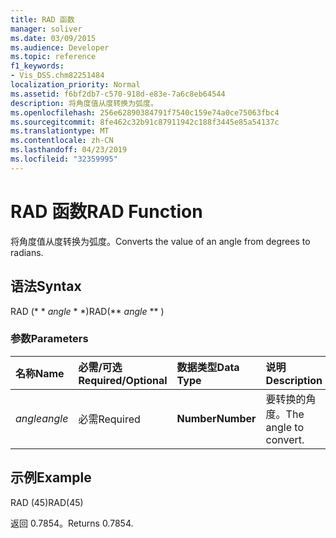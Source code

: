 ```yaml
---
title: RAD 函数
manager: soliver
ms.date: 03/09/2015
ms.audience: Developer
ms.topic: reference
f1_keywords:
- Vis_DSS.chm82251484
localization_priority: Normal
ms.assetid: f6bf2db7-c570-918d-e83e-7a6c8eb64544
description: 将角度值从度转换为弧度。
ms.openlocfilehash: 256e62890384791f7540c159e74a0ce75063fbc4
ms.sourcegitcommit: 8fe462c32b91c87911942c188f3445e85a54137c
ms.translationtype: MT
ms.contentlocale: zh-CN
ms.lasthandoff: 04/23/2019
ms.locfileid: "32359995"
---
```

# <a name="rad-function"></a><span data-ttu-id="1d9ad-103">RAD 函数</span><span class="sxs-lookup"><span data-stu-id="1d9ad-103">RAD Function</span></span>

<span data-ttu-id="1d9ad-104">将角度值从度转换为弧度。</span><span class="sxs-lookup"><span data-stu-id="1d9ad-104">Converts the value of an angle from degrees to radians.</span></span>
  
## <a name="syntax"></a><span data-ttu-id="1d9ad-105">语法</span><span class="sxs-lookup"><span data-stu-id="1d9ad-105">Syntax</span></span>

<span data-ttu-id="1d9ad-106">RAD (\* \* *angle* \* \*)</span><span class="sxs-lookup"><span data-stu-id="1d9ad-106">RAD(\*\* *angle* \*\* )</span></span> 
  
### <a name="parameters"></a><span data-ttu-id="1d9ad-107">参数</span><span class="sxs-lookup"><span data-stu-id="1d9ad-107">Parameters</span></span>

|<span data-ttu-id="1d9ad-108">**名称**</span><span class="sxs-lookup"><span data-stu-id="1d9ad-108">**Name**</span></span>|<span data-ttu-id="1d9ad-109">**必需/可选**</span><span class="sxs-lookup"><span data-stu-id="1d9ad-109">**Required/Optional**</span></span>|<span data-ttu-id="1d9ad-110">**数据类型**</span><span class="sxs-lookup"><span data-stu-id="1d9ad-110">**Data Type**</span></span>|<span data-ttu-id="1d9ad-111">**说明**</span><span class="sxs-lookup"><span data-stu-id="1d9ad-111">**Description**</span></span>|
|:-----|:-----|:-----|:-----|
| <span data-ttu-id="1d9ad-112">_angle_</span><span class="sxs-lookup"><span data-stu-id="1d9ad-112">_angle_</span></span> <br/> |<span data-ttu-id="1d9ad-113">必需</span><span class="sxs-lookup"><span data-stu-id="1d9ad-113">Required</span></span>  <br/> |<span data-ttu-id="1d9ad-114">**Number**</span><span class="sxs-lookup"><span data-stu-id="1d9ad-114">**Number**</span></span> <br/> |<span data-ttu-id="1d9ad-115">要转换的角度。</span><span class="sxs-lookup"><span data-stu-id="1d9ad-115">The angle to convert.</span></span>  <br/> |
   
## <a name="example"></a><span data-ttu-id="1d9ad-116">示例</span><span class="sxs-lookup"><span data-stu-id="1d9ad-116">Example</span></span>

<span data-ttu-id="1d9ad-117">RAD (45)</span><span class="sxs-lookup"><span data-stu-id="1d9ad-117">RAD(45)</span></span> 
  
<span data-ttu-id="1d9ad-118">返回 0.7854。</span><span class="sxs-lookup"><span data-stu-id="1d9ad-118">Returns 0.7854.</span></span> 
  

